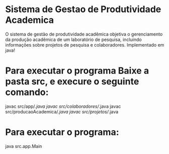 # Sistema de Gestao de Produtividade Academica
 O sistema de gestão de produtividade acadêmica objetiva o gerenciamento da produção
 acadêmica de um laboratório de pesquisa, incluindo informações sobre projetos de pesquisa e
 colaboradores.
 Implementado em java!

# Para executar o programa Baixe a pasta src, e execure o seguinte comando:
 
  javac src/app/*.java 
  javac src/colaboradores/*.java
  javac src/producaoAcademica/*.java
  javac src/projetos/*.java
 
# Para executar o programa:
 
  java src.app.Main
 

